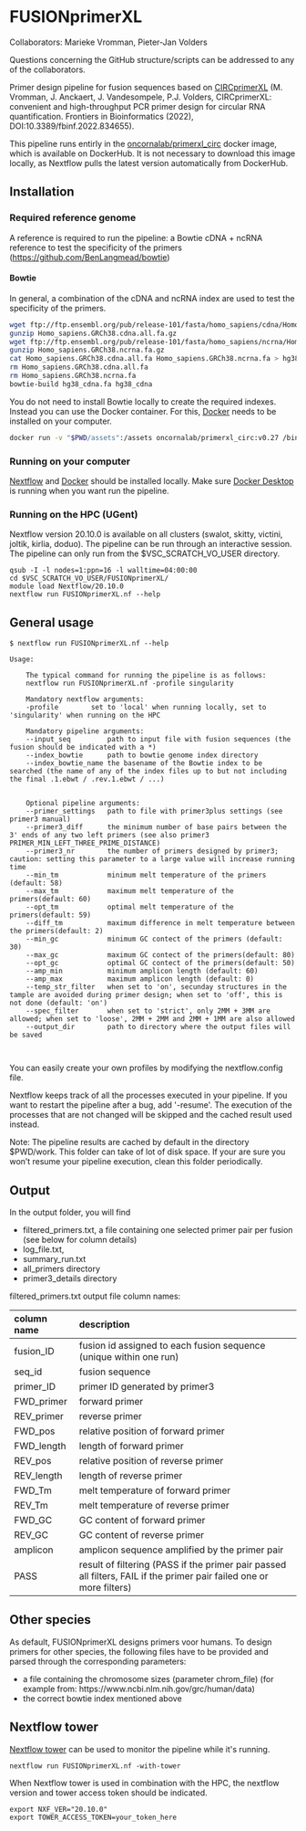 # FUSIONprimerXL
Collaborators: Marieke Vromman, Pieter-Jan Volders

Questions concerning the GitHub structure/scripts can be addressed to any of the collaborators.

Primer design pipeline for fusion sequences based on [CIRCprimerXL](https://github.com/OncoRNALab/CIRCprimerXL) (M. Vromman, J. Anckaert, J. Vandesompele, P.J. Volders, CIRCprimerXL: convenient and high-throughput PCR primer design for circular RNA quantification. Frontiers in Bioinformatics (2022), DOI:10.3389/fbinf.2022.834655).

This pipeline runs entirly in the [oncornalab/primerxl_circ](https://hub.docker.com/repository/docker/oncornalab/primerxl_circ) docker image, which is available on DockerHub. It is not necessary to download this image locally, as Nextflow pulls the latest version automatically from DockerHub.

## Installation
### Required reference genome
A reference is required to run the pipeline:
a Bowtie cDNA + ncRNA reference to test the specificity of the primers (https://github.com/BenLangmead/bowtie)

#### Bowtie
In general, a combination of the cDNA and ncRNA index are used to test the specificity of the primers.

```bash
wget ftp://ftp.ensembl.org/pub/release-101/fasta/homo_sapiens/cdna/Homo_sapiens.GRCh38.cdna.all.fa.gz
gunzip Homo_sapiens.GRCh38.cdna.all.fa.gz
wget ftp://ftp.ensembl.org/pub/release-101/fasta/homo_sapiens/ncrna/Homo_sapiens.GRCh38.ncrna.fa.gz
gunzip Homo_sapiens.GRCh38.ncrna.fa.gz
cat Homo_sapiens.GRCh38.cdna.all.fa Homo_sapiens.GRCh38.ncrna.fa > hg38_cdna.fa
rm Homo_sapiens.GRCh38.cdna.all.fa
rm Homo_sapiens.GRCh38.ncrna.fa
bowtie-build hg38_cdna.fa hg38_cdna
```

You do not need to install Bowtie locally to create the required indexes. Instead you can use the Docker container. For this, [Docker](https://docs.docker.com/get-docker/) needs to be installed on your computer.
```bash
docker run -v "$PWD/assets":/assets oncornalab/primerxl_circ:v0.27 /bin/bowtie-1.3.0-linux-x86_64/bowtie-build /assets/index_bowtie/hg38_cdna.fa /assets/index_bowtie/hg38_cdna
```


### Running on your computer
[Nextflow](https://www.nextflow.io/) and [Docker](https://docs.docker.com/get-docker/) should be installed locally. Make sure [Docker Desktop](https://www.docker.com/products/docker-desktop) is running when you want run the pipeline.

### Running on the HPC (UGent)
Nextflow version 20.10.0 is available on all clusters (swalot, skitty, victini, joltik, kirlia, doduo). The pipeline can be run through an interactive session. The pipeline can only run from the $VSC_SCRATCH_VO_USER directory.

```
qsub -I -l nodes=1:ppn=16 -l walltime=04:00:00
cd $VSC_SCRATCH_VO_USER/FUSIONprimerXL/
module load Nextflow/20.10.0
nextflow run FUSIONprimerXL.nf --help
```


## General usage

```
$ nextflow run FUSIONprimerXL.nf --help

Usage:

	The typical command for running the pipeline is as follows:
	nextflow run FUSIONprimerXL.nf -profile singularity

	Mandatory nextflow arguments:
	-profile 		set to 'local' when running locally, set to 'singularity' when running on the HPC

	Mandatory pipeline arguments:
	--input_seq			path to input file with fusion sequences (the fusion should be indicated with a *)
	--index_bowtie		path to bowtie genome index directory
	--index_bowtie_name	the basename of the Bowtie index to be searched (the name of any of the index files up to but not including the final .1.ebwt / .rev.1.ebwt / ...)


	Optional pipeline arguments:
	--primer_settings	path to file with primer3plus settings (see primer3 manual)
	--primer3_diff		the minimum number of base pairs between the 3' ends of any two left primers (see also primer3 PRIMER_MIN_LEFT_THREE_PRIME_DISTANCE)
	--primer3_nr		the number of primers designed by primer3; caution: setting this parameter to a large value will increase running time
	--min_tm			minimum melt temperature of the primers (default: 58)
	--max_tm			maximum melt temperature of the primers(default: 60)
	--opt_tm			optimal melt temperature of the primers(default: 59)
	--diff_tm			maximum difference in melt temperature between the primers(default: 2)
	--min_gc			minimum GC contect of the primers (default: 30)
	--max_gc			maximum GC contect of the primers(default: 80)
	--opt_gc			optimal GC contect of the primers(default: 50)
	--amp_min			minimum amplicon length (default: 60)
	--amp_max			maximum amplicon length (default: 0)
	--temp_str_filter	when set to 'on', secunday structures in the tample are avoided during primer design; when set to 'off', this is not done (default: 'on')
	--spec_filter		when set to 'strict', only 2MM + 3MM are allowed; when set to 'loose', 2MM + 2MM and 2MM + 1MM are also allowed
	--output_dir		path to directory where the output files will be saved

	
```

You can easily create your own profiles by modifying the nextflow.config file.

Nextflow keeps track of all the processes executed in your pipeline. If you want to restart the pipeline after a bug, add '-resume'. The execution of the processes that are not changed will be skipped and the cached result used instead.

Note: The pipeline results are cached by default in the directory $PWD/work. This folder can take of lot of disk space. If your are sure you won’t resume your pipeline execution, clean this folder periodically.

## Output
In the output folder, you will find
<ul>
  <li>filtered_primers.txt, a file containing one selected primer pair per fusion (see below for column details)</li>
  <li>log_file.txt, </li>
  <li>summary_run.txt </li>
  <li>all_primers directory</li>
  <li>primer3_details directory</li>
</ul>

filtered_primers.txt output file column names:

| column name      | description                                                                                                            |
|:-----------------|:-----------------------------------------------------------------------------------------------------------------------|
| fusion_ID          | fusion id assigned to each fusion sequence (unique within one run)                                                               |
| seq_id              | fusion sequence                                                                                                        |
| primer_ID        | primer ID generated by primer3                                                                                         |
| FWD_primer       | forward primer                                                                                                         |
| REV_primer       | reverse primer                                                                                                         |
| FWD_pos          | relative position of forward primer                                                                                    |
| FWD_length       | length of forward primer                                                                                               |
| REV_pos          | relative position of reverse primer                                                                                    |
| REV_length       | length of reverse primer                                                                                               |
| FWD_Tm           | melt temperature of forward primer                                                                                     |
| REV_Tm           | melt temperature of reverse primer                                                                                     |
| FWD_GC           | GC content of forward primer                                                                                           |
| REV_GC           | GC content of reverse primer                                                                                           |
| amplicon         | amplicon sequence amplified by the primer pair                                                                         |
| PASS             | result of filtering (PASS if the primer pair passed all filters, FAIL if   the primer pair failed one or more filters) |


## Other species
As default, FUSIONprimerXL designs primers voor humans. To design primers for other species, the following files have to be provided and parsed through the corresponding parameters:
<ul>
  <li>a file containing the chromosome sizes (parameter chrom_file) (for example from: https://www.ncbi.nlm.nih.gov/grc/human/data)</li>
  <li>the correct bowtie index mentioned above
</ul>


## Nextflow tower

[Nextflow tower](https://tower.nf/) can be used to monitor the pipeline while it's running.
```
nextflow run FUSIONprimerXL.nf -with-tower
```

When Nextflow tower is used in combination with the HPC, the nextflow version and tower access token should be indicated.
```
export NXF_VER="20.10.0"
export TOWER_ACCESS_TOKEN=your_token_here
```

